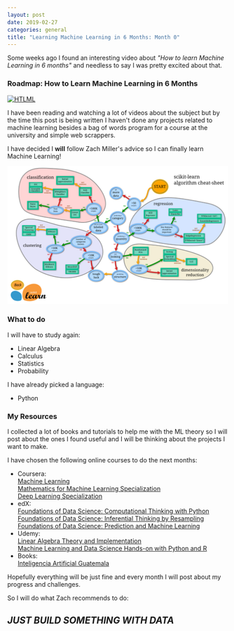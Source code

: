 ```yaml
---
layout: post  
date: 2019-02-27  
categories: general  
title: "Learning Machine Learning in 6 Months: Month 0"  
---
```




Some weeks ago I found an interesting video about _"How to learn Machine Learning in 6
 months"_ and needless to say I was pretty excited about that.  

### **Roadmap: How to Learn Machine Learning in 6 Months**  
[![HTLML](https://img.youtube.com/vi/MOdlp1d0PNA/hqdefault.jpg)](https://www.youtube.com/watch?v=MOdlp1d0PNA "Video")  

I have been reading and watching a lot of videos about the subject but by the time this post is being written 
I haven't done any projects related to machine learning besides a bag of words program for a course at the university
and simple web scrappers.  

I have decided I **will** follow Zach Miller's advice so I can finally learn Machine Learning!

![Roadmap](https://github.com/AldoGatica123/aldogatica123.github.io/blob/master/assets/images/HTLML.png?raw=true)

### What to do

I will have to study again:
- Linear Algebra
- Calculus
- Statistics
- Probability

I have already picked a language:
- Python

### My Resources

I collected a lot of books and tutorials to help me with the ML theory so I will post about 
the ones I found useful and I will be thinking about the projects I want to make.

I have chosen the following online courses to do the next months:
- Coursera:  
    [Machine Learning][machine-01]  
    [Mathematics for Machine Learning Specialization][machine-02]  
    [Deep Learning Specialization][deep-01]  
- edX:  
    [Foundations of Data Science: Computational Thinking with Python][foundations-01]  
    [Foundations of Data Science: Inferential Thinking by Resampling][foundations-02]   
    [Foundations of Data Science: Prediction and Machine Learning][foundations-03]   
- Udemy:  
    [Linear Algebra Theory and Implementation][linear-01]  
    [Machine Learning and Data Science Hands-on with Python and R][machine-03]  
- Books:  
    [Inteligencia Artificial Guatemala][books-01]

Hopefully everything will be just fine and every month I will post about my progress and challenges.

So I will do what Zach recommends to do: 

## _**JUST BUILD SOMETHING WITH DATA**_

[machine-01]: https://www.coursera.org/learn/machine-learning
[machine-02]: https://www.coursera.org/specializations/mathematics-machine-learning
[deep-01]: https://www.coursera.org/specializations/deep-learning

[foundations-01]: https://courses.edx.org/courses/course-v1:BerkeleyX+Data8.1x+1T2019a/course/
[foundations-02]: https://courses.edx.org/courses/course-v1:BerkeleyX+Data8.2x+1T2019a/course/
[foundations-03]: https://courses.edx.org/courses/course-v1:BerkeleyX+Data8.3x+1T2019a/course/

[linear-01]: https://www.udemy.com/linear-algebra-theory-and-implementation/
[machine-03]: https://www.udemy.com/machine-learning-masterclass/

[books-01]: https://t.me/iaguate  